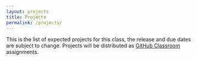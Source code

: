 ```yaml
---
layout: projects
title: Projects
permalink: /projects/
---
```


This is the list of expected projects for this class, the release and due dates are subject to change. Projects will be distributed as [GitHub Classroom](https://classroom.github.com/) assignments.